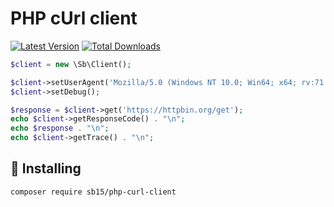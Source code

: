 PHP cUrl client
===============

[![Latest Version](https://img.shields.io/github/v/release/sb15/php-curl-client.svg?style=flat-square)](https://github.com/sb15/php-curl-client/releases)
[![Total Downloads](https://img.shields.io/packagist/dt/sb15/php-curl-client.svg?style=flat-square)](https://packagist.org/packages/sb15/php-curl-client)

```php
$client = new \Sb\Client();

$client->setUserAgent('Mozilla/5.0 (Windows NT 10.0; Win64; x64; rv:71.0) Gecko/20100101 Firefox/71.0');
$client->setDebug();

$response = $client->get('https://httpbin.org/get');
echo $client->getResponseCode() . "\n";
echo $response . "\n";
echo $client->getTrace() . "\n";
```

## 💽 Installing

```bash
composer require sb15/php-curl-client
```
